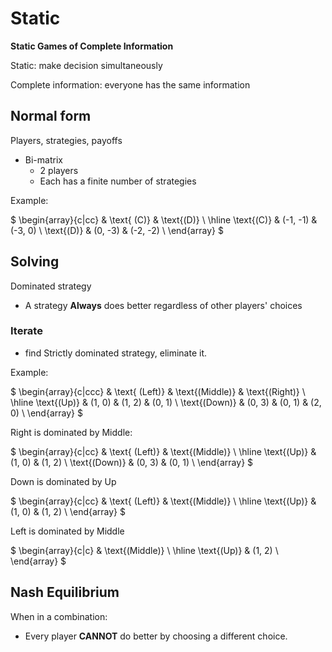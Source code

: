 # Static 

**Static Games of Complete Information**

Static: make decision simultaneously

Complete information: everyone has the same information 

## Normal form 

Players, strategies, payoffs

- Bi-matrix 
  - 2 players
  - Each has a finite number of strategies 

Example:

$
\begin{array}{c|cc}
 & \text{ (C)} & \text{(D)} \\
\hline
\text{(C)} & (-1, -1) & (-3, 0) \\
\text{(D)} & (0, -3) & (-2, -2) \\
\end{array}
$

## Solving

Dominated strategy
- A strategy **Always** does better regardless of other players' choices

### Iterate

- find Strictly dominated strategy, eliminate it.

Example:


$
\begin{array}{c|ccc}
 & \text{ (Left)} & \text{(Middle)} & \text{(Right)} \\
\hline
\text{(Up)} & (1, 0) & (1, 2) & (0, 1) \\
\text{(Down)} & (0, 3) & (0, 1) & (2, 0) \\
\end{array}
$

Right is dominated by Middle:



$
\begin{array}{c|cc}
 & \text{ (Left)} & \text{(Middle)} \\
\hline
\text{(Up)} & (1, 0) & (1, 2) \\
\text{(Down)} & (0, 3) & (0, 1) \\
\end{array}
$

Down is dominated by Up 



$
\begin{array}{c|cc}
 & \text{ (Left)} & \text{(Middle)} \\
\hline
\text{(Up)} & (1, 0) & (1, 2) \\
\end{array}
$

Left is dominated by Middle 

$
\begin{array}{c|c}
 & \text{(Middle)} \\
\hline
\text{(Up)} & (1, 2) \\
\end{array}
$

## Nash Equilibrium

When in a combination:

- Every player **CANNOT** do better by choosing a different choice.

